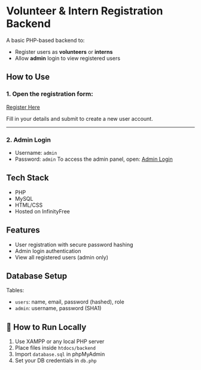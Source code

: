 # Volunteer & Intern Registration Backend

A basic PHP-based backend to:
- Register users as **volunteers** or **interns**
- Allow **admin** login to view registered users

## How to Use

### 1. Open the registration form:
[Register Here](https://riyaaa.fwh.is/backend/register_form.html)

Fill in your details and submit to create a new user account.

---

### 2. Admin Login

- Username: `admin`
- Password: `admin`
To access the admin panel, open:
[Admin Login](https://riyaaa.fwh.is/backend/adminLogin.html)
 
## Tech Stack
- PHP
- MySQL
- HTML/CSS
- Hosted on InfinityFree

##  Features
- User registration with secure password hashing
- Admin login authentication
- View all registered users (admin only)

##  Database Setup

Tables:
- `users`: name, email, password (hashed), role
- `admin`: username, password (SHA1)

## 🚀 How to Run Locally
1. Use XAMPP or any local PHP server
2. Place files inside `htdocs/backend`
3. Import `database.sql` in phpMyAdmin
4. Set your DB credentials in `db.php`
